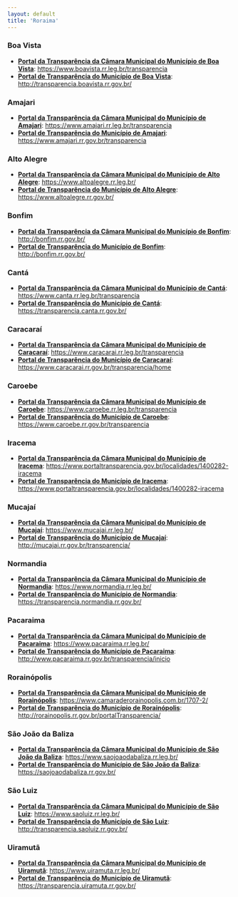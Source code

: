 ```yaml
---
layout: default
title: 'Roraima'
---
```


### Boa Vista

- **[Portal da Transparência da Câmara Municipal do Município de Boa Vista](https://www.boavista.rr.leg.br/transparencia)**: https://www.boavista.rr.leg.br/transparencia
- **[Portal de Transparência do Município de Boa Vista](http://transparencia.boavista.rr.gov.br/)**: http://transparencia.boavista.rr.gov.br/

### Amajari

- **[Portal da Transparência da Câmara Municipal do Município de Amajari](https://www.amajari.rr.leg.br/transparencia)**: https://www.amajari.rr.leg.br/transparencia
- **[Portal de Transparência do Município de Amajari](https://www.amajari.rr.gov.br/transparencia)**: https://www.amajari.rr.gov.br/transparencia

### Alto Alegre

- **[Portal da Transparência da Câmara Municipal do Município de Alto Alegre](https://www.altoalegre.rr.leg.br/)**: https://www.altoalegre.rr.leg.br/
- **[Portal de Transparência do Município de Alto Alegre](https://www.altoalegre.rr.gov.br/)**: https://www.altoalegre.rr.gov.br/

### Bonfim

- **[Portal da Transparência da Câmara Municipal do Município de Bonfim](http://bonfim.rr.gov.br/)**: http://bonfim.rr.gov.br/
- **[Portal de Transparência do Município de Bonfim](http://bonfim.rr.gov.br/)**: http://bonfim.rr.gov.br/

### Cantá

- **[Portal da Transparência da Câmara Municipal do Município de Cantá](https://www.canta.rr.leg.br/transparencia)**: https://www.canta.rr.leg.br/transparencia
- **[Portal de Transparência do Município de Cantá](https://transparencia.canta.rr.gov.br/)**: https://transparencia.canta.rr.gov.br/

### Caracaraí

- **[Portal da Transparência da Câmara Municipal do Município de Caracaraí](https://www.caracarai.rr.leg.br/transparencia)**: https://www.caracarai.rr.leg.br/transparencia
- **[Portal de Transparência do Município de Caracaraí](https://www.caracarai.rr.gov.br/transparencia/home)**: https://www.caracarai.rr.gov.br/transparencia/home

### Caroebe

- **[Portal da Transparência da Câmara Municipal do Município de Caroebe](https://www.caroebe.rr.leg.br/transparencia)**: https://www.caroebe.rr.leg.br/transparencia
- **[Portal de Transparência do Município de Caroebe](https://www.caroebe.rr.gov.br/transparencia)**: https://www.caroebe.rr.gov.br/transparencia

### Iracema

- **[Portal da Transparência da Câmara Municipal do Município de Iracema](https://www.portaltransparencia.gov.br/localidades/1400282-iracema)**: https://www.portaltransparencia.gov.br/localidades/1400282-iracema
- **[Portal de Transparência do Município de Iracema](https://www.portaltransparencia.gov.br/localidades/1400282-iracema)**: https://www.portaltransparencia.gov.br/localidades/1400282-iracema

### Mucajaí

- **[Portal da Transparência da Câmara Municipal do Município de Mucajaí](https://www.mucajai.rr.leg.br/)**: https://www.mucajai.rr.leg.br/
- **[Portal de Transparência do Município de Mucajaí](http://mucajai.rr.gov.br/transparencia/)**: http://mucajai.rr.gov.br/transparencia/

### Normandia

- **[Portal da Transparência da Câmara Municipal do Município de Normandia](https://www.normandia.rr.leg.br/)**: https://www.normandia.rr.leg.br/
- **[Portal de Transparência do Município de Normandia](https://transparencia.normandia.rr.gov.br/)**: https://transparencia.normandia.rr.gov.br/

### Pacaraima

- **[Portal da Transparência da Câmara Municipal do Município de Pacaraima](https://www.pacaraima.rr.leg.br/)**: https://www.pacaraima.rr.leg.br/
- **[Portal de Transparência do Município de Pacaraima](http://www.pacaraima.rr.gov.br/transparencia/inicio)**: http://www.pacaraima.rr.gov.br/transparencia/inicio

### Rorainópolis

- **[Portal da Transparência da Câmara Municipal do Município de Rorainópolis](https://www.camaraderorainopolis.com.br/1707-2/)**: https://www.camaraderorainopolis.com.br/1707-2/
- **[Portal de Transparência do Município de Rorainópolis](http://rorainopolis.rr.gov.br/portalTransparencia/)**: http://rorainopolis.rr.gov.br/portalTransparencia/

### São João da Baliza

- **[Portal da Transparência da Câmara Municipal do Município de São João da Baliza](https://www.saojoaodabaliza.rr.leg.br/)**: https://www.saojoaodabaliza.rr.leg.br/
- **[Portal de Transparência do Município de São João da Baliza](https://saojoaodabaliza.rr.gov.br/)**: https://saojoaodabaliza.rr.gov.br/

### São Luiz

- **[Portal da Transparência da Câmara Municipal do Município de São Luiz](https://www.saoluiz.rr.leg.br/)**: https://www.saoluiz.rr.leg.br/
- **[Portal de Transparência do Município de São Luiz](http://transparencia.saoluiz.rr.gov.br/)**: http://transparencia.saoluiz.rr.gov.br/

### Uiramutã

- **[Portal da Transparência da Câmara Municipal do Município de Uiramutã](https://www.uiramuta.rr.leg.br/)**: https://www.uiramuta.rr.leg.br/
- **[Portal de Transparência do Município de Uiramutã](https://transparencia.uiramuta.rr.gov.br/)**: https://transparencia.uiramuta.rr.gov.br/